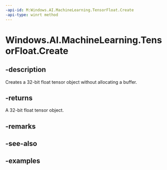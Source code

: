 ```yaml
---
-api-id: M:Windows.AI.MachineLearning.TensorFloat.Create
-api-type: winrt method
---
```


<!-- Method syntax.
public TensorFloat TensorFloat.Create()
-->

# Windows.AI.MachineLearning.TensorFloat.Create

## -description
Creates a 32-bit float tensor object without allocating a buffer.

## -returns
A 32-bit float tensor object.

## -remarks

## -see-also

## -examples
